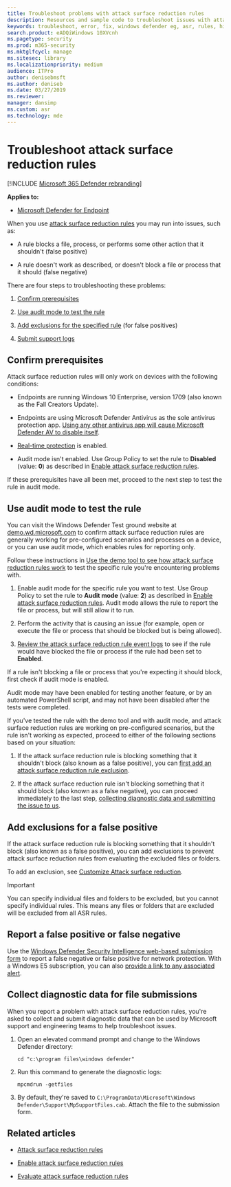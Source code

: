 ```yaml
---
title: Troubleshoot problems with attack surface reduction rules
description: Resources and sample code to troubleshoot issues with attack surface reduction rules in Microsoft Defender Advanced Threat Protection (Microsoft Defender ATP).
keywords: troubleshoot, error, fix, windows defender eg, asr, rules, hips, troubleshoot, audit, exclusion, false positive, broken, blocking, microsoft defender atp, microsoft defender advanced threat protection
search.product: eADQiWindows 10XVcnh
ms.pagetype: security
ms.prod: m365-security
ms.mktglfcycl: manage
ms.sitesec: library
ms.localizationpriority: medium
audience: ITPro
author: denisebmsft
ms.author: deniseb
ms.date: 03/27/2019
ms.reviewer: 
manager: dansimp
ms.custom: asr
ms.technology: mde
---
```


# Troubleshoot attack surface reduction rules

[!INCLUDE [Microsoft 365 Defender rebranding](../../includes/microsoft-defender.md)]


**Applies to:**

* [Microsoft Defender for Endpoint](https://go.microsoft.com/fwlink/p/?linkid=2146631)

When you use [attack surface reduction rules](attack-surface-reduction.md) you may run into issues, such as:

- A rule blocks a file, process, or performs some other action that it shouldn't (false positive)

- A rule doesn't work as described, or doesn't block a file or process that it should (false negative)

There are four steps to troubleshooting these problems:

1. [Confirm prerequisites](#confirm-prerequisites)

2. [Use audit mode to test the rule](#use-audit-mode-to-test-the-rule)

3. [Add exclusions for the specified rule](#add-exclusions-for-a-false-positive) (for false positives)

4. [Submit support logs](#collect-diagnostic-data-for-file-submissions)

## Confirm prerequisites

Attack surface reduction rules will only work on devices with the following conditions:

- Endpoints are running Windows 10 Enterprise, version 1709 (also known as the Fall Creators Update).

- Endpoints are using Microsoft Defender Antivirus as the sole antivirus protection app. [Using any other antivirus app will cause Microsoft Defender AV to disable itself](../microsoft-defender-antivirus/microsoft-defender-antivirus-compatibility.md).

- [Real-time protection](../microsoft-defender-antivirus/configure-real-time-protection-microsoft-defender-antivirus.md) is enabled.

- Audit mode isn't enabled. Use Group Policy to set the rule to **Disabled** (value: **0**) as described in [Enable attack surface reduction rules](enable-attack-surface-reduction.md).

If these prerequisites have all been met, proceed to the next step to test the rule in audit mode.

## Use audit mode to test the rule

You can visit the Windows Defender Test ground website at [demo.wd.microsoft.com](https://demo.wd.microsoft.com?ocid=cx-wddocs-testground) to confirm attack surface reduction rules are generally working for pre-configured scenarios and processes on a device, or you can use audit mode, which enables rules for reporting only.

Follow these instructions in [Use the demo tool to see how attack surface reduction rules work](evaluate-attack-surface-reduction.md) to test the specific rule you're encountering problems with.

1. Enable audit mode for the specific rule you want to test. Use Group Policy to set the rule to **Audit mode** (value: **2**) as described in [Enable attack surface reduction rules](enable-attack-surface-reduction.md). Audit mode allows the rule to report the file or process, but will still allow it to run.

2. Perform the activity that is causing an issue (for example, open or execute the file or process that should be blocked but is being allowed).

3. [Review the attack surface reduction rule event logs](attack-surface-reduction.md) to see if the rule would have blocked the file or process if the rule had been set to **Enabled**.

If a rule isn't blocking a file or process that you're expecting it should block, first check if audit mode is enabled.

Audit mode may have been enabled for testing another feature, or by an automated PowerShell script, and may not have been disabled after the tests were completed.

If you've tested the rule with the demo tool and with audit mode, and attack surface reduction rules are working on pre-configured scenarios, but the rule isn't working as expected, proceed to either of the following sections based on your situation:

1. If the attack surface reduction rule is blocking something that it shouldn't block (also known as a false positive), you can [first add an attack surface reduction rule exclusion](#add-exclusions-for-a-false-positive).

2. If the attack surface reduction rule isn't blocking something that it should block (also known as a false negative), you can proceed immediately to the last step, [collecting diagnostic data and submitting the issue to us](#collect-diagnostic-data-for-file-submissions).

## Add exclusions for a false positive

If the attack surface reduction rule is blocking something that it shouldn't block (also known as a false positive), you can add exclusions to prevent attack surface reduction rules from evaluating the excluded files or folders.

To add an exclusion, see [Customize Attack surface reduction](customize-attack-surface-reduction.md).

>[!IMPORTANT]
>You can specify individual files and folders to be excluded, but you cannot specify individual rules.
>This means any files or folders that are excluded will be excluded from all ASR rules.

## Report a false positive or false negative

Use the [Windows Defender Security Intelligence web-based submission form](https://www.microsoft.com/wdsi/filesubmission) to report a false negative or false positive for network protection. With a Windows E5 subscription, you can also [provide a link to any associated alert](../microsoft-defender-atp/alerts-queue.md).

## Collect diagnostic data for file submissions

When you report a problem with attack surface reduction rules, you're asked to collect and submit diagnostic data that can be used by Microsoft support and engineering teams to help troubleshoot issues.

1. Open an elevated command prompt and change to the Windows Defender directory:

   ```console
   cd "c:\program files\windows defender"
   ```

2. Run this command to generate the diagnostic logs:

   ```console
   mpcmdrun -getfiles
   ```

3. By default, they're saved to `C:\ProgramData\Microsoft\Windows Defender\Support\MpSupportFiles.cab`. Attach the file to the submission form.

## Related articles

- [Attack surface reduction rules](attack-surface-reduction.md)

- [Enable attack surface reduction rules](enable-attack-surface-reduction.md)

- [Evaluate attack surface reduction rules](evaluate-attack-surface-reduction.md)
